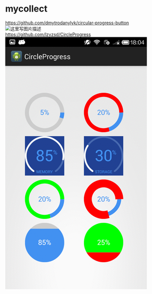 # mycollect
https://github.com/dmytrodanylyk/circular-progress-button  
![这里写图片描述](https://github.com/dmytrodanylyk/circular-progress-button/raw/master/screenshots/intro.gif)  
https://github.com/lzyzsd/CircleProgress  
![这里写图片描述](https://raw.githubusercontent.com/lzyzsd/CircleProgress/master/demos/circle_progress.gif)

